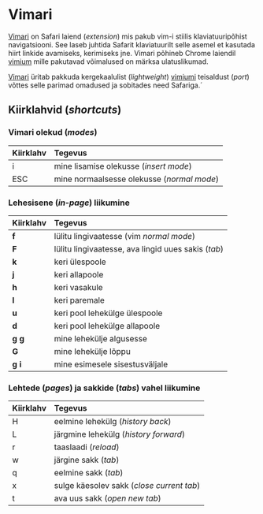 # Vimari

[Vimari](https://github.com/televator-apps/vimari/blob/master/README.md) on Safari laiend \(_extension_\) mis pakub vim-i stiilis klaviatuuripõhist  navigatsiooni. See laseb juhtida Safarit klaviatuurilt selle asemel et kasutada hiirt linkide avamiseks, kerimiseks jne. Vimari põhineb Chrome laiendil [vimium](https://github.com/philc/vimium) mille pakutavad võimalused on märksa ulatuslikumad.

[Vimari](https://github.com/televator-apps/vimari/blob/master/README.md) üritab pakkuda kergekaalulist \(_lightweight_\) [vimiumi](https://github.com/philc/vimium) teisaldust \(_port_\) võttes selle parimad omadused ja sobitades need Safariga.´

## Kiirklahvid \(_shortcuts_\)

### Vimari olekud \(_modes_\)

| Kiirklahv | Tegevus |
| :--- | :--- |
| i | mine lisamise olekusse \(_insert mode_\) |
| ESC | mine normaalsesse olekusse \(_normal mode_\) |

### Lehesisene \(_in-page_\) liikumine

| Kiirklahv | Tegevus |
| :--- | :--- |
| **f** | lülitu lingivaatesse \(vim _normal mode_\) |
| **F** | lülitu lingivaatesse, ava lingid uues sakis \(_tab_\) |
| **k** | keri ülespoole |
| **j** | keri allapoole |
| **h** | keri vasakule |
| **l** | keri paremale |
| **u** | keri pool lehekülge ülespoole |
| **d** | keri pool lehekülge allapoole |
| **g g** | mine lehekülje algusesse |
| **G** | mine lehekülje lõppu |
| **g i** | mine esimesele sisestusväljale |

###  Lehtede \(_pages_\) ja sakkide \(_tabs_\) vahel liikumine 

| Kiirklahv | Tegevus |
| :--- | :--- |
| H | eelmine lehekülg \(_history back_\) |
| L | järgmine lehekülg \(_history forward_\) |
| r | taaslaadi \(_reload_\) |
| w | järgine sakk \(_tab_\) |
| q | eelmine sakk \(_tab_\) |
| x | sulge käesolev sakk \(_close current tab_\) |
| t | ava uus sakk \(_open new tab_\) |




